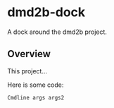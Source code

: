 # dmd2b-dock
A dock around the dmd2b project.

## Overview
This project...

Here is some code:

```
Cmdline args args2
```
